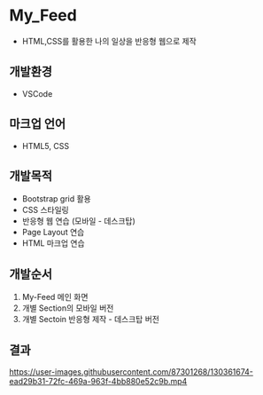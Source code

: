# My_Feed
- HTML,CSS를 활용한 나의 일상을 반응형 웹으로 제작

## 개발환경
-  VSCode

## 마크업 언어
- HTML5, CSS

## 개발목적
- Bootstrap grid 활용 
- CSS 스타일링 
- 반응형 웹 연습 (모바일 - 데스크탑)
- Page Layout 연습
- HTML 마크업 연습

## 개발순서
1. My-Feed 메인 화면
2. 개별 Section의 모바일 버전
3. 개별 Sectoin 반응형 제작 - 데스크탑 버전

## 결과
https://user-images.githubusercontent.com/87301268/130361674-ead29b31-72fc-469a-963f-4bb880e52c9b.mp4


